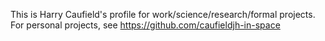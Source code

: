 This is Harry Caufield's profile for work/science/research/formal projects.
For personal projects, see https://github.com/caufieldjh-in-space
